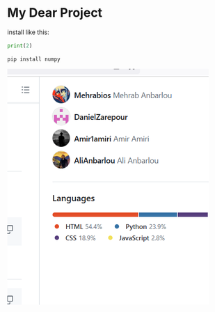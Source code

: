 # My Dear Project


install like this:

```python
print(2)
```

```bash
pip install numpy
```
![Alt text](image.png)